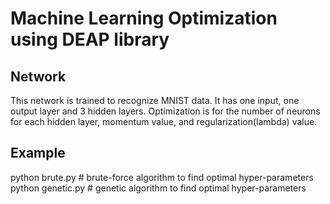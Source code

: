 # Machine Learning Optimization using DEAP library

## Network

This network is trained to recognize MNIST data. It has one input, one output layer and 3 hidden layers.
Optimization is for the number of neurons for each hidden layer, momentum value, and regularization(lambda) value.

## Example

python brute.py # brute-force algorithm to find optimal hyper-parameters
python genetic.py # genetic algorithm to find optimal hyper-parameters

